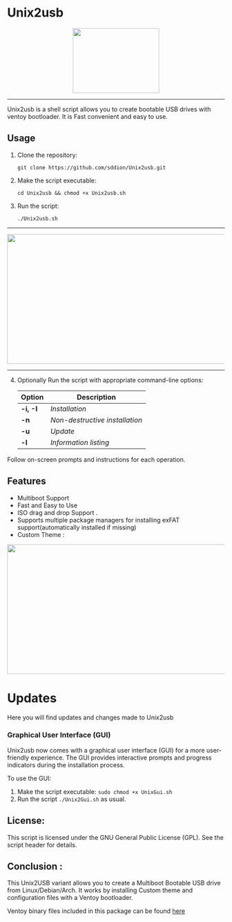 # Unix2usb

<p align="center">
  <img height="150" width="200" src="demo/logo.png" />
</p>

---

Unix2usb is a shell script allows you to create bootable USB drives with ventoy bootloader. It is Fast convenient and easy to use. 

## Usage

1. Clone the repository:
   ```
   git clone https://github.com/sddion/Unix2usb.git
   ```
2. Make the script executable:
   ```
   cd Unix2usb && chmod +x Unix2usb.sh
   ```
3. Run the script:
   ```
   ./Unix2usb.sh
   ```
---

<p align="center">
  <img height="300" width="750" src="demo/unix2usb.gif" />
</p>

---

4. Optionally Run the script with appropriate command-line options:
    

    | Option | Description                  |
    |--------|------------------------------|
    | **-i, -I** | *Installation*                 |
    | **-n**    | *Non-destructive installation* |
    | **-u**    | *Update*                       |
    | **-l**    | *Information listing*          |


Follow on-screen prompts and instructions for each operation.

## Features

- Multiboot Support
- Fast and Easy to Use
- ISO drag and drop Support .
- Supports multiple package managers for installing exFAT support(automatically installed if missing)
- Custom Theme :
<p align="center">
  <img height="300" width="650" src="demo/Unix2usb-grub.jpg" />
</p>

# Updates

Here you will find updates and changes made to Unix2usb

### Graphical User Interface (GUI) 

Unix2usb now comes with a graphical user interface (GUI) for a more user-friendly experience. The GUI provides interactive prompts and progress indicators during the installation process.

To use the GUI:
1. Make the script executable: `sudo chmod +x UnixGui.sh`
2. Run the script `./Unix2Gui.sh` as usual.

## License:

This script is licensed under the GNU General Public License (GPL). See the script header for details.

## Conclusion :

This Unix2USB variant allows you to create a Multiboot Bootable USB drive from Linux/Debian/Arch. 
It works by installing Custom theme and configuration files with a Ventoy bootloader. 

Ventoy binary files included in this package can be found [here](https://github.com/ventoy/Ventoy/releases/tag/v1.0.97)

